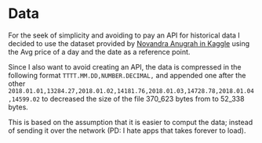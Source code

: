 # Data

For the seek of simplicity and avoiding to pay an API for historical data I decided to use the dataset provided by [Novandra Anugrah in Kaggle](https://www.kaggle.com/datasets/novandraanugrah/bitcoin-historical-datasets-2018-2024/data) using the Avg price of a day and the date as a reference point.

Since I also want to avoid creating an API, the data is compressed in the following format `TTTT.MM.DD,NUMBER.DECIMAL,` and appended one after the other `2018.01.01,13284.27,2018.01.02,14181.76,2018.01.03,14728.78,2018.01.04,14599.02` to decreased the size of the file 370_623 bytes from to 52_338 bytes.

This is based on the assumption that it is easier to comput the data; instead of sending it over the network (PD: I hate apps that takes forever to load).
